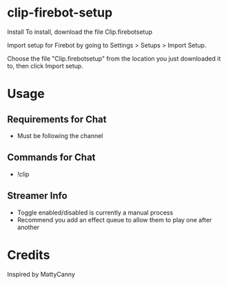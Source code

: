 # clip-firebot-setup

Install
To install, download the file Clip.firebotsetup

Import setup for Firebot by going to Settings > Setups > Import Setup.

Choose the file "Clip.firebotsetup" from the location you just downloaded it to, then click Import setup.

# Usage

## Requirements for Chat
+ Must be following the channel

## Commands for Chat
+ !clip <streamer name>

## Streamer Info
+ Toggle enabled/disabled is currently a manual process
+ Recommend you add an effect queue to allow them to play one after another

# Credits
Inspired by MattyCanny
